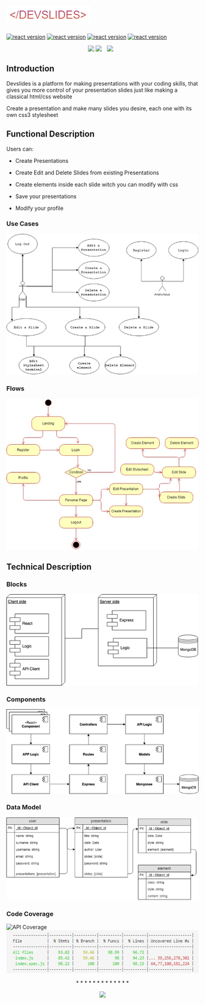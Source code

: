 # ![Use Cases](images/logo.png)

[![react version](https://img.shields.io/badge/react-16.8.6-blue.svg)](https://www.npmjs.com/package/react/v/16.8.6) 
[![react version](https://img.shields.io/badge/express-4.17.1-green.svg)](https://www.npmjs.com/package/express/v/4.17.1) 
[![react version](https://img.shields.io/badge/tippy.js-4.3.4-pink.svg)](https://www.npmjs.com/package/tippy.js/v/2.2.0) 
[![react version](https://img.shields.io/badge/mongoose-5.5.11-red.svg)](https://www.npmjs.com/package/mongoose/v/5.5.11) 


<p align="center">

<img src="https://media2.giphy.com/media/g1KN0LBe3bDva/source.gif" >
<img src="images/landing.png" >

<img src="images/presentation.png" style="margin: 0px 10px; 60px 0px">
</p>

## Introduction

Devslides is a platform for making presentations with your coding skills, that gives you more control of your presentation slides just like making a classical html/css website

Create a presentation and make many slides you desire, each one with its own css3 stylesheet


## Functional Description
Users can:

* Create Presentations

* Create Edit and Delete Slides from existing Presentations

* Create elements inside each slide witch you can modify with css

* Save your presentations

* Modify your profile
### Use Cases

![Use Cases](images/use-cases.jpg)

### Flows

![Flows](images/flows.jpg)


## Technical Description

### Blocks

![Blocks](images/blocks.png)

### Components

![Components](images/components.png)

### Data Model

![Data Model](images/data-model.png)

### Code Coverage
![API Coverage](https://img.shields.io/badge/API%20coverage-85.42-green.svg)
![API code coverage](images/api-coverage.PNG)






<p align="center">
* * * * * * * * * * * * *
</p>

<p align="center">
<img src="https://media1.giphy.com/media/9DnNlrVZhlNZDEs9ar/giphy.gif?cid=790b76115d02164a3355384951c5b519&rid=giphy.gif">
